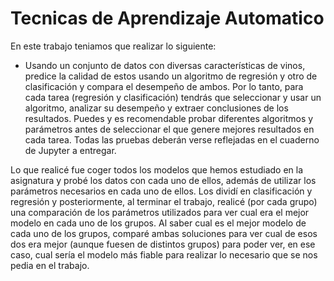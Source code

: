 # Tecnicas de Aprendizaje Automatico
En este trabajo teniamos que realizar lo siguiente:
 - Usando un conjunto de datos con diversas características de vinos, predice la calidad de
   estos usando un algoritmo de regresión y otro de clasificación y compara el desempeño de
   ambos. Por lo tanto, para cada tarea (regresión y clasificación) tendrás que seleccionar y
   usar un algoritmo, analizar su desempeño y extraer conclusiones de los resultados. Puedes
   y es recomendable probar diferentes algoritmos y parámetros antes de seleccionar el que
   genere mejores resultados en cada tarea. Todas las pruebas deberán verse reflejadas en
   el cuaderno de Jupyter a entregar.

Lo que realicé fue coger todos los modelos que hemos estudiado en la asignatura y probé los datos con cada uno de ellos, además de utilizar los parámetros necesarios en cada uno de ellos. 
Los dividí en clasificación y regresión y posteriormente, al terminar el trabajo, realicé (por cada grupo) una comparación de los parámetros utilizados para ver cual era el mejor modelo en cada uno de los grupos.
Al saber cual es el mejor modelo de cada uno de los grupos, comparé ambas soluciones para ver cual de esos dos era mejor (aunque fuesen de distintos grupos) para poder ver, en ese caso, cual sería el modelo más fiable para realizar lo necesario que se nos pedia en el trabajo.
